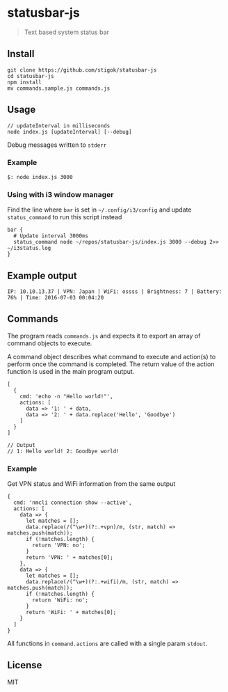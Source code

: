 # statusbar-js

> Text based system status bar

## Install

    git clone https://github.com/stigok/statusbar-js
    cd statusbar-js
    npm install
    mv commands.sample.js commands.js

## Usage

    // updateInterval in milliseconds
    node index.js [updateInterval] [--debug]

Debug messages written to `stderr`

### Example

    $: node index.js 3000

### Using with i3 window manager

Find the line where `bar` is set in `~/.config/i3/config` and update `status_command` to run this script instead

    bar {
      # Update interval 3000ms
      status_command node ~/repos/statusbar-js/index.js 3000 --debug 2>> ~/i3status.log
    }

## Example output

    IP: 10.10.13.37 | VPN: Japan | WiFi: ossss | Brightness: 7 | Battery: 76% | Time: 2016-07-03 00:04:20

## Commands

The program reads `commands.js` and expects it to export an array of command objects to execute.

A command object describes what command to execute and action(s) to perform once the command is completed. The return value of the action function is used in the main program output.

    [
      {
        cmd: 'echo -n "Hello world!"',
        actions: [
          data => '1: ' + data,
          data => '2: ' + data.replace('Hello', 'Goodbye')
        ]
      }
    ]

    // Output
    // 1: Hello world! 2: Goodbye world!

### Example

Get VPN status and WiFi information from the same output

    {
      cmd: 'nmcli connection show --active',
      actions: [
        data => {
          let matches = [];
          data.replace(/(^\w+)(?:.+vpn)/m, (str, match) => matches.push(match));
          if (!matches.length) {
            return 'VPN: no';
          }
          return 'VPN: ' + matches[0];
        },
        data => {
          let matches = [];
          data.replace(/(^\w+)(?:.+wifi)/m, (str, match) => matches.push(match));
          if (!matches.length) {
            return 'WiFi: no';
          }
          return 'WiFi: ' + matches[0];
        }
      ]
    }

All functions in `command.actions` are called with a single param `stdout`.

## License

MIT
